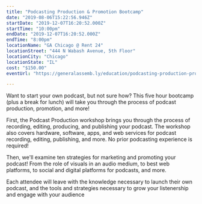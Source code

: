 ```yaml
---
title: "Podcasting Production & Promotion Bootcamp"
date: "2019-08-06T15:22:56.946Z"
startDate: "2019-12-07T16:20:52.000Z"
startTime: "10:00pm"
endDate: "2019-12-07T16:20:52.000Z"
endTime: "8:00pm"
locationName: "GA Chicago @ Rent 24"
locationStreet: "444 N Wabash Avenue, 5th Floor"
locationCity: "Chicago"
locationState: "IL"
cost: "$150.00"
eventUrl: "https://generalassemb.ly/education/podcasting-production-promotion-bootcamp/chicago/86017"

---
```


Want to start your own podcast, but not sure how? This five hour bootcamp (plus a break for lunch) will take you through the process of podcast production, promotion, and more!

First, the Podcast Production workshop brings you through the process of recording, editing, producing, and publishing your podcast. The workshop also covers hardware, software, apps, and web services for podcast recording, editing, publishing, and more. No prior podcasting experience is required!

Then, we'll examine ten strategies for marketing and promoting your podcast! From the role of visuals in an audio medium, to best web platforms, to social and digital platforms for podcasts, and more.

Each attendee will leave with the knowledge necessary to launch their own podcast, and the tools and strategies necessary to grow your listenership and engage with your audience


